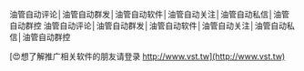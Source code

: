 油管自动评论│油管自动群发│油管自动软件│油管自动关注│油管自动私信│油管自动群控
油管自动评论│油管自动群发│油管自动软件│油管自动关注│油管自动私信│油管自动群控

[😍想了解推广相关软件的朋友请登录 http://www.vst.tw](http://www.vst.tw)




